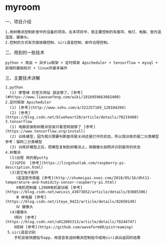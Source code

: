 # myroom

一、项目介绍

    1.用树莓派控制卧室中的设备的项目。在本项目中，我主要控制的有窗帘、电灯、电脑、室内温湿度、摄像头。
    2.控制的方式有页面按键控制、siri语音控制、邮件远程控制。

二、用到的一些技术
    
    python + 爬虫 + 异步io框架 + 定时框架 Apscheduler + tensorflow + mysql + 前端的基础知识 + linux的基本操作

三、主要技术详解
    
    1.python 
      (1) 廖雪峰 的官方网站 就足够了。[参考](#https://www.liaoxuefeng.com/wiki/1016959663602400)
    2.定时框架 Apscheduler
      (1) [参考](http://www.sohu.com/a/322257169_120104204)
      (2) [参考](https://blog.csdn.net/blueheart20/article/details/70219490)
    3.tensorflow
      (1) 电脑安装和树莓派安装只看官网就够了 [参考](https://www.tensorflow.org/install)
      (2) 训练模型，因为我只需要判断窗帘是关闭还是打开的状态，所以我训练的是二分类模型 参考：猫狗二分类模型
      (3) 训练好模型之后，把模型复制到树莓派上，用摄像头拍照并识别窗帘的状态
    4.树莓派
      (1)远程 用的是putty
      (2)GPIO  [参考](https://lingshunlab.com/raspberry-pi-description.html)
      (3)其它电子配件 
         Ⅰ温湿度传感器 [参考](http://shumeipai.nxez.com/2018/05/16/dht11-temperature-and-humidity-sensor-raspberry-pi.html)
         Ⅱ电机控制器 L298N电机驱动板 [参考](https://blog.csdn.net/weixin_43073852/article/details/83085306)
         Ⅲ 继电器 [参考](https://blog.csdn.net/iteye_9422/article/details/82650149)
         Ⅳ 摄像头 
      (4)摄像头 
        Ⅰ照片 [参考](https://blog.csdn.net/u012005313/article/details/70244747)
        Ⅱ视频 [参考](https://github.com/waveform80/pistreaming)
     5.siri语音识别
        手机安装快捷指令app，用语音发送树莓派控制指令或用siri读出返回的结果
          
